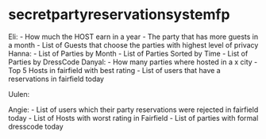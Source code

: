 # secretpartyreservationsystemfp

Eli:
    - How much the HOST earn in a year
    - The party that has more guests in a month
    - List of Guests that choose the parties with highest level of privacy 
Hanna:
    - List of Parties by Month
    - List of Parties Sorted by Time
    - List of Parties by DressCode
Danyal:
    - How many parties where hosted in a x city
    - Top 5 Hosts in fairfield with best rating
    - List of users that have a reservations in fairfield today

Uulen:

Angie:
    - List of users which their party reservations were rejected in fairfield today 
    - List of Hosts with worst rating in Fairfield
    - List of parties with formal dresscode today  
